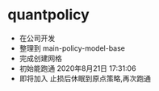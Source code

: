 # quantpolicy
- 在公司开发
- 整理到 main-policy-model-base
- 完成创建网格
- 初始能跑通 2020年8月21日 17:31:06
- 即将加入 止损后休眠到原点策略,再次跑通
